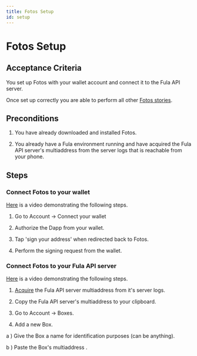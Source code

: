 ```yaml
---
title: Fotos Setup
id: setup
---
```


# Fotos Setup

## Acceptance Criteria

You set up Fotos with your wallet account and connect it to the Fula API server.

Once set up correctly you are able to perform all other [Fotos stories](/mvp/fotos).

## Preconditions

1.  You have already downloaded and installed Fotos.

2.  You already have a Fula environment running and have acquired the Fula API server's multiaddress from the server logs that is reachable from your phone.

## Steps

### Connect Fotos to your wallet

[Here](https://drive.google.com/file/d/1B1TJxssjRfQfpbDeMliPQj-g6ONmv1zY/view?usp=sharing) is a video demonstrating the following steps.

1.  Go to Account -> Connect your wallet

2.  Authorize the Dapp from your wallet.

3.  Tap 'sign your address' when redirected back to Fotos.

4.  Perform the signing request from the wallet.

### Connect Fotos to your Fula API server

[Here](https://drive.google.com/file/d/1BeIia_QthpVlhq9x_fYXaZdpp6QPdCVq/view?usp=sharing) is a video demonstrating the following steps.

1.  [Acquire](https://github.com/functionland/fula-testnet#getting-box-multiaddress--peer-id) the Fula API server multiaddress from it's server logs.

2.  Copy the Fula API server's multiaddress to your clipboard.

3.  Go to Account -> Boxes.

4.  Add a new Box.

  a ) Give the Box a name for identification purposes (can be anything).

  b ) Paste the Box's multiaddress .


